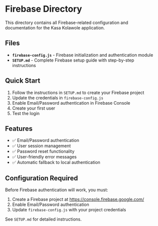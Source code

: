# Firebase Directory

This directory contains all Firebase-related configuration and documentation for the Kasa Kolawole application.

## Files

- **`firebase-config.js`** - Firebase initialization and authentication module
- **`SETUP.md`** - Complete Firebase setup guide with step-by-step instructions

## Quick Start

1. Follow the instructions in `SETUP.md` to create your Firebase project
2. Update the credentials in `firebase-config.js`
3. Enable Email/Password authentication in Firebase Console
4. Create your first user
5. Test the login

## Features

- ✅ Email/Password authentication
- ✅ User session management
- ✅ Password reset functionality
- ✅ User-friendly error messages
- ✅ Automatic fallback to local authentication

## Configuration Required

Before Firebase authentication will work, you must:

1. Create a Firebase project at https://console.firebase.google.com/
2. Enable Email/Password authentication
3. Update `firebase-config.js` with your project credentials

See `SETUP.md` for detailed instructions.
